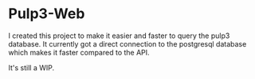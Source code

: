 # Pulp3-Web

I created this project to make it easier and faster to query the pulp3 database. 
It currently got a direct connection to the postgresql database which makes it faster
compared to the API.

It's still a WIP.